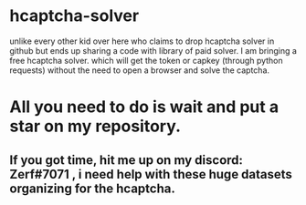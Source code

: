 # hcaptcha-solver
unlike every other kid over here who claims to drop hcaptcha solver in github but ends up sharing a code with library of paid solver. I am bringing a free hcaptcha solver. which will get the token or capkey (through python requests) without the need to open a browser and solve the captcha. 

# All you need to do is wait and put a star on my repository.

## If you got time, hit me up on my discord: Zerf#7071 , i need help with these huge datasets organizing for the hcaptcha.
